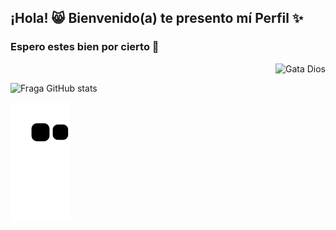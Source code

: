 ## ¡Hola! 😸 Bienvenido(a) te presento mí Perfil ✨
### Espero estes bien por cierto 🌸

<p align="right"><img title="Gata Dios" src="https://78.media.tumblr.com/10275a23919ec5643d8cec044cb76df4/tumblr_p3izpzoiyu1vkfsowo1_400.gif"></p>

![Fraga GitHub stats](https://github-readme-stats.vercel.app/api/?username=GataNina-Li&theme=synthwave)

![Snake animation](https://github.com/rafaballerini/rafaballerini/blob/output/github-contribution-grid-snake.svg)
